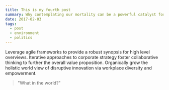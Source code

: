 ```yaml
---
title: This is my fourth post
summary: Why contemplating our mortality can be a powerful catalyst for change
date: 2017-02-03
tags:
  - post
  - environment
  - politics
---
```


Leverage agile frameworks to provide a robust synopsis for high level overviews. Iterative approaches to corporate strategy foster collaborative thinking to further the overall value proposition. Organically grow the holistic world view of disruptive innovation via workplace diversity and empowerment.

> "What in the world?"
